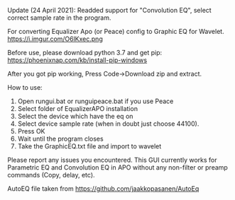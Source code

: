 Update (24 April 2021): Readded support for "Convolution EQ", select correct sample rate in the program.

For converting Equalizer Apo (or Peace) config to Graphic EQ for Wavelet. https://i.imgur.com/O6lKxec.png

Before use, please download python 3.7 and get pip: https://phoenixnap.com/kb/install-pip-windows

After you got pip working, Press Code->Download zip and extract.

How to use:

1. Open rungui.bat or runguipeace.bat if you use Peace
2. Select folder of EqualizerAPO installation
3. Select the device which have the eq on
4. Select device sample rate (when in doubt just choose 44100).
5. Press OK
6. Wait until the program closes
7. Take the GraphicEQ.txt file and import to wavelet

Please report any issues you encountered. This GUI currently works for Parametric EQ and Convolution EQ in APO without any non-filter or preamp commands (Copy, delay, etc).

AutoEQ file taken from https://github.com/jaakkopasanen/AutoEq
